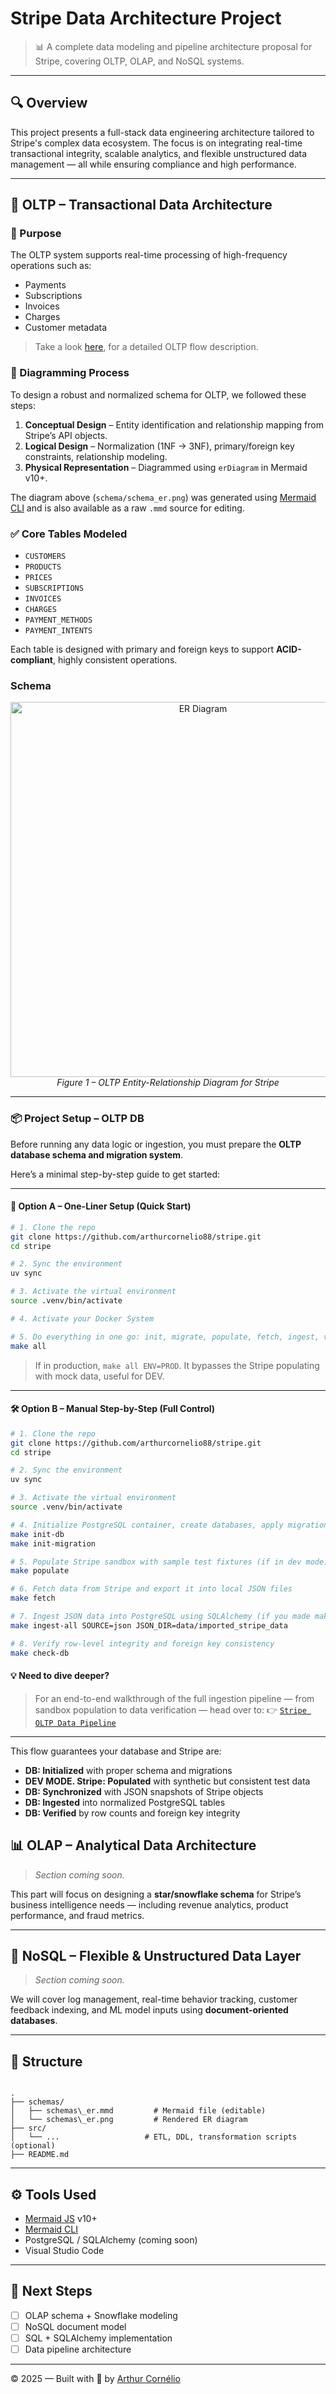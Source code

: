 # Stripe Data Architecture Project

> 📊 A complete data modeling and pipeline architecture proposal for Stripe, covering OLTP, OLAP, and NoSQL systems.

---

## 🔍 Overview

This project presents a full-stack data engineering architecture tailored to Stripe's complex data ecosystem. The focus is on integrating real-time transactional integrity, scalable analytics, and flexible unstructured data management — all while ensuring compliance and high performance.

---

## 🧱 OLTP – Transactional Data Architecture

### 🎯 Purpose

The OLTP system supports real-time processing of high-frequency operations such as:

- Payments
- Subscriptions
- Invoices
- Charges
- Customer metadata

> Take a look [here](docs/oltp.md), for a detailed OLTP flow description.

### 📌 Diagramming Process

To design a robust and normalized schema for OLTP, we followed these steps:

1. **Conceptual Design** – Entity identification and relationship mapping from Stripe’s API objects.
2. **Logical Design** – Normalization (1NF → 3NF), primary/foreign key constraints, relationship modeling.
3. **Physical Representation** – Diagrammed using `erDiagram` in Mermaid v10+.

The diagram above (`schema/schema_er.png`) was generated using [Mermaid CLI](https://github.com/mermaid-js/mermaid-cli) and is also available as a raw `.mmd` source for editing.

### ✅ Core Tables Modeled

- `CUSTOMERS`
- `PRODUCTS`
- `PRICES`
- `SUBSCRIPTIONS`
- `INVOICES`
- `CHARGES`
- `PAYMENT_METHODS`
- `PAYMENT_INTENTS`

Each table is designed with primary and foreign keys to support **ACID-compliant**, highly consistent operations.

### Schema

<p align="center">
  <img src="schemas/schema_er.png" alt="ER Diagram" width="600"/>
  <br/>
  <em>Figure 1 – OLTP Entity-Relationship Diagram for Stripe</em>
</p>

---

### 📦 Project Setup – OLTP DB

Before running any data logic or ingestion, you must prepare the **OLTP database schema and migration system**.

Here’s a minimal step-by-step guide to get started:

---

#### 🧠 Option A – One-Liner Setup (Quick Start)

```bash
# 1. Clone the repo
git clone https://github.com/arthurcornelio88/stripe.git
cd stripe

# 2. Sync the environment
uv sync

# 3. Activate the virtual environment
source .venv/bin/activate

# 4. Activate your Docker System

# 5. Do everything in one go: init, migrate, populate, fetch, ingest, verify
make all
```
> If in production, `make all ENV=PROD`. It bypasses the Stripe populating with mock data, useful for DEV.
---

#### 🛠️ Option B – Manual Step-by-Step (Full Control)

```bash
# 1. Clone the repo
git clone https://github.com/arthurcornelio88/stripe.git
cd stripe

# 2. Sync the environment
uv sync

# 3. Activate the virtual environment
source .venv/bin/activate

# 4. Initialize PostgreSQL container, create databases, apply migrations
make init-db
make init-migration

# 5. Populate Stripe sandbox with sample test fixtures (if in dev mode)
make populate

# 6. Fetch data from Stripe and export it into local JSON files
make fetch

# 7. Ingest JSON data into PostgreSQL using SQLAlchemy (if you made make fetch)
make ingest-all SOURCE=json JSON_DIR=data/imported_stripe_data

# 8. Verify row-level integrity and foreign key consistency
make check-db
```

#### 💡 **Need to dive deeper?**
> For an end-to-end walkthrough of the full ingestion pipeline — from sandbox population to data verification — head over to:
> 👉 [`Stripe OLTP Data Pipeline`](docs/oltp.md)

---

This flow guarantees your database and Stripe are:

* **DB: Initialized** with proper schema and migrations
* **DEV MODE. Stripe: Populated** with synthetic but consistent test data
* **DB: Synchronized** with JSON snapshots of Stripe objects
* **DB: Ingested** into normalized PostgreSQL tables
* **DB: Verified** by row counts and foreign key integrity

## 📊 OLAP – Analytical Data Architecture

> _Section coming soon._

This part will focus on designing a **star/snowflake schema** for Stripe’s business intelligence needs — including revenue analytics, product performance, and fraud metrics.

---

## 🧩 NoSQL – Flexible & Unstructured Data Layer

> _Section coming soon._

We will cover log management, real-time behavior tracking, customer feedback indexing, and ML model inputs using **document-oriented databases**.

---

## 📂 Structure

```

.
├── schemas/
│   ├── schemas\_er.mmd         # Mermaid file (editable)
│   └── schemas\_er.png         # Rendered ER diagram
├── src/
│   └── ...                   # ETL, DDL, transformation scripts (optional)
├── README.md

```

---

## ⚙️ Tools Used

- [Mermaid JS](https://mermaid.js.org) v10+
- [Mermaid CLI](https://github.com/mermaid-js/mermaid-cli)
- PostgreSQL / SQLAlchemy (coming soon)
- Visual Studio Code

---

## 📌 Next Steps

- [ ] OLAP schema + Snowflake modeling
- [ ] NoSQL document model
- [ ] SQL + SQLAlchemy implementation
- [ ] Data pipeline architecture

---

© 2025 — Built with 💙 by [Arthur Cornélio](https://github.com/arthurcornelio88)
```